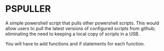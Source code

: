 # PSPULLER
A simple powershell script that pulls other powershell scripts. 
This would allow users to pull the latest versions of configured scripts from github; eliminating the need to keeping a local copy of scripts in a USB.

You will have to add functions and if statements for each function.

